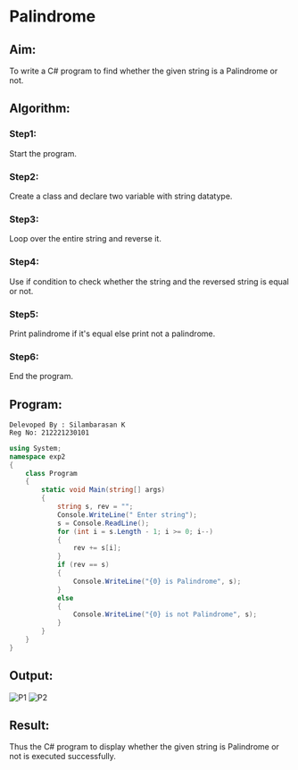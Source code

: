 # Palindrome


## Aim:
To write a C# program to find whether the given string is a Palindrome or not.
## Algorithm:

### Step1: 
Start the program.

### Step2:
Create a class and declare two variable with string datatype.

### Step3:
Loop over the entire string and reverse it.

### Step4: 
Use if condition to check whether the string and the reversed string is equal or not.

### Step5:
Print palindrome if it's equal else print not a palindrome.

### Step6:
End the program.
## Program:
```
Delevoped By : Silambarasan K
Reg No: 212221230101
```
```c#
using System;
namespace exp2
{
    class Program
    {
        static void Main(string[] args)
        {
            string s, rev = "";
            Console.WriteLine(" Enter string");
            s = Console.ReadLine();
            for (int i = s.Length - 1; i >= 0; i--)
            {
                rev += s[i];
            }
            if (rev == s)
            {
                Console.WriteLine("{0} is Palindrome", s);
            }
            else
            {
                Console.WriteLine("{0} is not Palindrome", s);
            }
        }
    }
}
```
## Output:
![P1](https://user-images.githubusercontent.com/94525786/226187726-cba1d8f2-6c62-42a9-b89d-0e716a6b1dfd.png)
![P2](https://user-images.githubusercontent.com/94525786/226187728-b794a19c-e3fa-4f3b-b3ee-9579007551d4.png)

## Result:
Thus the C# program to display whether the given string is Palindrome or not is executed successfully.
